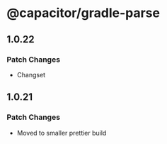 # @capacitor/gradle-parse

## 1.0.22

### Patch Changes

- Changset

## 1.0.21

### Patch Changes

- Moved to smaller prettier build
